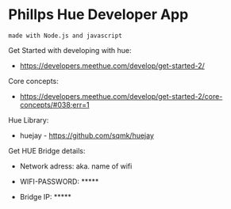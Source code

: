 # Phillps Hue Developer App
    made with Node.js and javascript

Get Started with developing with hue:
* https://developers.meethue.com/develop/get-started-2/

Core concepts:
* https://developers.meethue.com/develop/get-started-2/core-concepts/#038;err=1

Hue Library:
* huejay - https://github.com/sqmk/huejay

Get HUE Bridge details:

* Network adress: aka. name of wifi

* WIFI-PASSWORD: *****

* Bridge IP: *****
